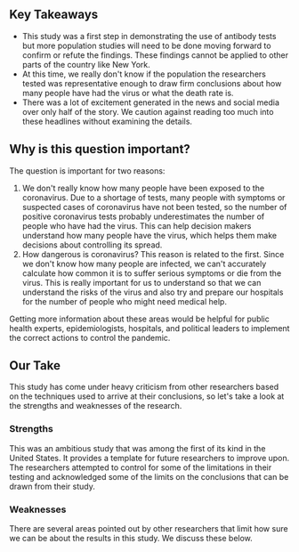 ## Key Takeaways

* This study was a first step in demonstrating the use of antibody tests but more population studies will need to be done moving forward to confirm or refute the findings. These findings cannot be applied to other parts of the country like New York.
* At this time, we really don't know if the population the researchers tested was representative enough to draw firm conclusions about how many people have had the virus or what the death rate is.
* There was a lot of excitement generated in the news and social media over only half of the story. We caution against reading too much into these headlines without examining the details.

## Why is this question important?

The question is important for two reasons:

1. We don't really know how many people have been exposed to the coronavirus. Due to a shortage of tests, many people with symptoms or suspected cases of coronavirus have not been tested, so the number of positive coronavirus tests probably underestimates the number of people who have had the virus. This can help decision makers understand how many people have the virus, which helps them make decisions about controlling its spread.
2. How dangerous is coronavirus? This reason is related to the first. Since we don't know how many people are infected, we can't accurately calculate how common it is to suffer serious symptoms or die from the virus. This is really important for us to understand so that we can understand the risks of the virus and also try and prepare our hospitals for the number of people who might need medical help.


Getting more information about these areas would be helpful for public health experts, epidemiologists, hospitals, and political leaders to implement the correct actions to control the pandemic.

## Our Take

This study has come under heavy criticism from other researchers based on the techniques used to arrive at their conclusions, so let's take a look at the strengths and weaknesses of the research.

### Strengths

This was an ambitious study that was among the first of its kind in the United States. It provides a template for future researchers to improve upon. The researchers attempted to control for some of the limitations in their testing and acknowledged some of the limits on the conclusions that can be drawn from their study.

### Weaknesses

There are several areas pointed out by other researchers that limit how sure we can be about the results in this study. We discuss these below.
